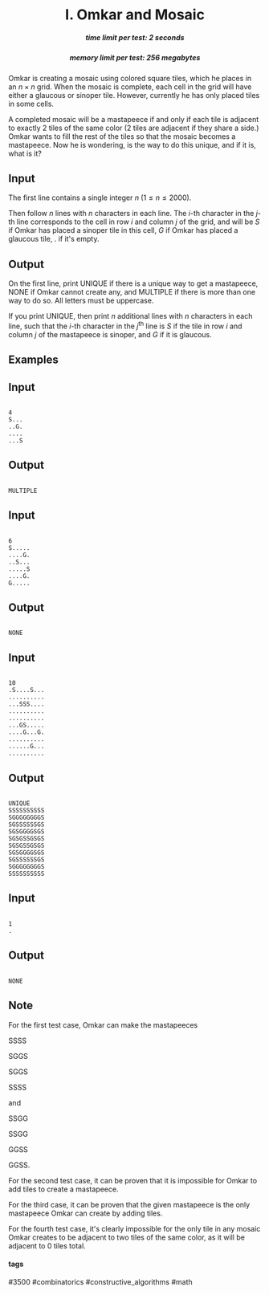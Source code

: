 <h1 style='text-align: center;'> I. Omkar and Mosaic</h1>

<h5 style='text-align: center;'>time limit per test: 2 seconds</h5>
<h5 style='text-align: center;'>memory limit per test: 256 megabytes</h5>

Omkar is creating a mosaic using colored square tiles, which he places in an $n \times n$ grid. When the mosaic is complete, each cell in the grid will have either a glaucous or sinoper tile. However, currently he has only placed tiles in some cells. 

A completed mosaic will be a mastapeece if and only if each tile is adjacent to exactly $2$ tiles of the same color ($2$ tiles are adjacent if they share a side.) Omkar wants to fill the rest of the tiles so that the mosaic becomes a mastapeece. Now he is wondering, is the way to do this unique, and if it is, what is it?

## Input

The first line contains a single integer $n$ ($1 \leq n \leq 2000$).

Then follow $n$ lines with $n$ characters in each line. The $i$-th character in the $j$-th line corresponds to the cell in row $i$ and column $j$ of the grid, and will be $S$ if Omkar has placed a sinoper tile in this cell, $G$ if Omkar has placed a glaucous tile, $.$ if it's empty. 

## Output

On the first line, print UNIQUE if there is a unique way to get a mastapeece, NONE if Omkar cannot create any, and MULTIPLE if there is more than one way to do so. All letters must be uppercase.

If you print UNIQUE, then print $n$ additional lines with $n$ characters in each line, such that the $i$-th character in the $j^{\text{th}}$ line is $S$ if the tile in row $i$ and column $j$ of the mastapeece is sinoper, and $G$ if it is glaucous. 

## Examples

## Input


```

4
S...
..G.
....
...S

```
## Output


```

MULTIPLE

```
## Input


```

6
S.....
....G.
..S...
.....S
....G.
G.....

```
## Output


```

NONE

```
## Input


```

10
.S....S...
..........
...SSS....
..........
..........
...GS.....
....G...G.
..........
......G...
..........

```
## Output


```

UNIQUE
SSSSSSSSSS
SGGGGGGGGS
SGSSSSSSGS
SGSGGGGSGS
SGSGSSGSGS
SGSGSSGSGS
SGSGGGGSGS
SGSSSSSSGS
SGGGGGGGGS
SSSSSSSSSS

```
## Input


```

1
.

```
## Output


```

NONE

```
## Note

For the first test case, Omkar can make the mastapeeces

SSSS

SGGS

SGGS

SSSS

and 

SSGG

SSGG

GGSS

GGSS.

For the second test case, it can be proven that it is impossible for Omkar to add tiles to create a mastapeece.

For the third case, it can be proven that the given mastapeece is the only mastapeece Omkar can create by adding tiles.

For the fourth test case, it's clearly impossible for the only tile in any mosaic Omkar creates to be adjacent to two tiles of the same color, as it will be adjacent to $0$ tiles total. 



#### tags 

#3500 #combinatorics #constructive_algorithms #math 